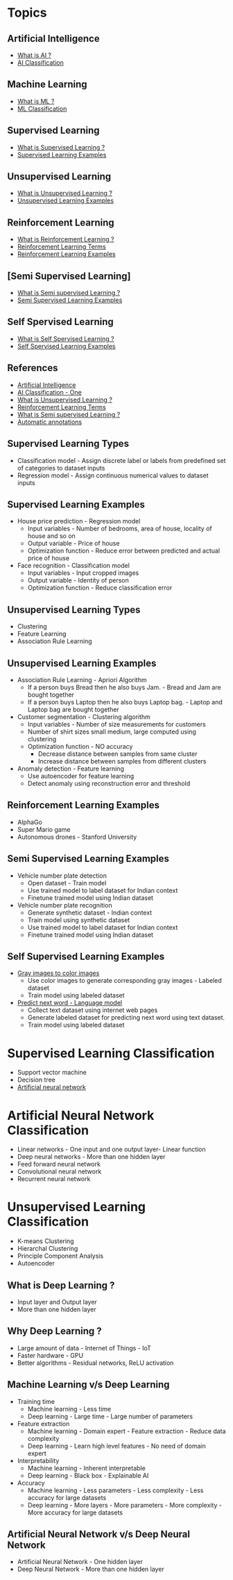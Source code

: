# Topics

## Artificial Intelligence
- [What is AI ?](https://github.com/look4pritam/ArtificialIntelligence/blob/master/ArtificialIntelligence/ArtificialIntelligence.pptx)
- [AI Classification](https://github.com/look4pritam/ArtificialIntelligence/blob/master/ArtificialIntelligence/ArtificialIntelligence.pptx)

## Machine Learning
- [What is ML ?](https://github.com/look4pritam/ArtificialIntelligence/blob/master/ArtificialIntelligence/ArtificialIntelligence.pptx)
- [ML Classification](https://github.com/look4pritam/ArtificialIntelligence/blob/master/ArtificialIntelligence/ArtificialIntelligence.pptx)

## Supervised Learning
- [What is Supervised Learning ?](https://github.com/look4pritam/ArtificialIntelligence/blob/master/ArtificialIntelligence/ArtificialIntelligence.pptx)
- [Supervised Learning Examples](https://github.com/look4pritam/ArtificialIntelligence/blob/master/ArtificialIntelligence/ArtificialIntelligence.pptx)

## Unsupervised Learning
- [What is Unsupervised Learning ?](https://github.com/look4pritam/ArtificialIntelligence/blob/master/ArtificialIntelligence/ArtificialIntelligence.pptx)
- [Unsupervised Learning Examples](https://github.com/look4pritam/ArtificialIntelligence/blob/master/ArtificialIntelligence/ArtificialIntelligence.pptx)

## Reinforcement Learning
- [What is Reinforcement Learning ?](https://github.com/look4pritam/ArtificialIntelligence/blob/master/ArtificialIntelligence/ArtificialIntelligence.pptx)
- [Reinforcement Learning Terms](https://github.com/look4pritam/ArtificialIntelligence/blob/master/ArtificialIntelligence/ArtificialIntelligence.pptx)
- [Reinforcement Learning Examples](https://github.com/look4pritam/ArtificialIntelligence/blob/master/ArtificialIntelligence/ArtificialIntelligence.pptx)

## [Semi Supervised Learning]
- [What is Semi supervised Learning ?](https://github.com/look4pritam/ArtificialIntelligence/blob/master/ArtificialIntelligence/ArtificialIntelligence.pptx)
- [Semi Supervised Learning Examples](https://github.com/look4pritam/ArtificialIntelligence/blob/master/ArtificialIntelligence/ArtificialIntelligence.pptx)

## Self Spervised Learning
- [What is Self Spervised Learning ?](https://github.com/look4pritam/ArtificialIntelligence/blob/master/ArtificialIntelligence/ArtificialIntelligence.pptx)
- [Self Spervised Learning Examples](https://github.com/look4pritam/ArtificialIntelligence/blob/master/ArtificialIntelligence/ArtificialIntelligence.pptx)

## References
- [Artificial Intelligence](https://en.wikipedia.org/wiki/Artificial_intelligence)
- [AI Classification - One](https://www.mygreatlearning.com/blog/what-is-artificial-intelligence/)
- [What is Unsupervised Learning ?](https://www.ibm.com/cloud/learn/unsupervised-learning)
- [Reinforcement Learning Terms](https://www.youtube.com/watch?v=JgvyzIkgxF0)
- [What is Semi supervised Learning ?](https://www.youtube.com/watch?v=tCaPH_bBoWM)
- [Automatic annotations](https://medium.com/analytics-vidhya/what-is-self-supervised-learning-in-computer-vision-a-simple-introduction-def3302d883d)

## Supervised Learning Types
- Classification model - Assign discrete label or labels from predefined set of categories to dataset inputs 
- Regression model - Assign continuous numerical values to dataset inputs

## Supervised Learning Examples
- House price prediction - Regression model
  - Input variables - Number of bedrooms, area of house, locality of house and so on
  - Output variable - Price of house  
  - Optimization function - Reduce error between predicted and actual price of house
- Face recognition - Classification model
  - Input variables - Input cropped images
  - Output variable - Identity of person
  - Optimization function - Reduce classification error

## Unsupervised Learning Types
- Clustering
- Feature Learning
- Association Rule Learning

## Unsupervised Learning Examples
- Association Rule Learning - Apriori Algorithm
  - If a person buys Bread then he also buys Jam. - Bread and Jam are bought together
  - If a person buys Laptop then he also buys Laptop bag. - Laptop and Laptop bag are bought together
- Customer segmentation - Clustering algorithm
  - Input variables - Number of size measurements for customers  
  - Number of shirt sizes small medium, large computed using clustering  
  - Optimization function - NO accuracy
    - Decrease distance between samples from same cluster 
    - Increase distance between samples from different clusters  
- Anomaly detection - Feature learning  
  - Use autoencoder for feature learning 
  - Detect anomaly using reconstruction error and threshold

## Reinforcement Learning Examples
- AlphaGo
- Super Mario game
- Autonomous drones - Stanford University

## Semi Supervised Learning Examples
- Vehicle number plate detection
  - Open dataset - Train model
  - Use trained model to label dataset for Indian context
  - Finetune trained model using Indian dataset
- Vehicle number plate recognition
  - Generate synthetic dataset - Indian context
  - Train model using synthetic dataset
  - Use trained model to label dataset for Indian context
  - Finetune trained model using Indian dataset

## Self Supervised Learning Examples
- [Gray images to color images](https://www.youtube.com/watch?v=tCaPH_bBoWM)
  - Use color images to generate corresponding gray images - Labeled dataset
  - Train model using labeled dataset
- [Predict next word - Language model](https://www.youtube.com/watch?v=tCaPH_bBoWM)
  - Collect text dataset using internet web pages
  - Generate labeled dataset for predicting next word using text dataset.
  - Train model using labeled dataset  

# Supervised Learning Classification
- Support vector machine
- Decision tree
- [Artificial neural network](https://playground.tensorflow.org/)

# Artificial Neural Network Classification
- Linear networks - One input and one output layer- Linear function
- Deep neural networks - More than one hidden layer
- Feed forward neural network
- Convolutional neural network
- Recurrent neural network 

# Unsupervised Learning Classification
- K-means Clustering
- Hierarchal Clustering
- Principle Component Analysis
- Autoencoder

## What is Deep Learning ?
- Input layer and Output layer
- More than one hidden layer

## Why Deep Learning ?
- Large amount of data - Internet of Things - IoT
- Faster hardware - GPU
- Better algorithms - Residual networks, ReLU activation  

## Machine Learning v/s Deep Learning
- Training time
  - Machine learning - Less time 
  - Deep learning - Large time - Large number of parameters
- Feature extraction
  - Machine learning - Domain expert - Feature extraction - Reduce data complexity
  - Deep learning - Learn high level features - No need of domain expert
- Interpretability
  - Machine learning - Inherent interpretable  
  - Deep learning - Black box - Explainable AI
- Accuracy
  - Machine learning - Less parameters - Less complexity - Less accuracy for large datasets
  - Deep learning - More layers - More parameters - More complexity - More accuracy for large datasets

## Artificial Neural Network v/s Deep Neural Network
- Artificial Neural Network - One hidden layer
- Deep Neural Network - More than one hidden layer
